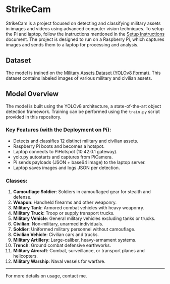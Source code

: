 # StrikeCam

StrikeCam is a project focused on detecting and classifying military assets in images and videos using advanced computer vision techniques. To setup the Pi and laptop, follow the instructions mentioned in the [Setup Instructions](setup.pdf) document. The project is designed to run on a Raspberry Pi, which captures images and sends them to a laptop for processing and analysis.

## Dataset

The model is trained on the [Military Assets Dataset (YOLOv8 Format)](https://www.kaggle.com/datasets/rawsi18/military-assets-dataset-12-classes-yolo8-format). This dataset contains labeled images of various military and civilian assets.

## Model Overview

The model is built using the YOLOv8 architecture, a state-of-the-art object detection framework. Training can be performed using the `train.py` script provided in this repository.

### Key Features (with the Deployment on Pi):
- Detects and classifies 12 distinct military and civilian assets.
- Raspberry Pi boots and becomes a hotspot.
- Laptop connects to PiHotspot (10.42.0.1 gateway).
- yolo.py autostarts and captures from PiCamera.
- Pi sends payloads (JSON + base64 image) to the laptop server.
- Laptop saves images and logs JSON per detection.

### Classes:
1. **Camouflage Soldier**: Soldiers in camouflaged gear for stealth and defense.
2. **Weapon**: Handheld firearms and other weaponry.
3. **Military Tank**: Armored combat vehicles with heavy weaponry.
4. **Military Truck**: Troop or supply transport trucks.
5. **Military Vehicle**: General military vehicles excluding tanks or trucks.
6. **Civilian**: Non-military, unarmed individuals.
7. **Soldier**: Uniformed military personnel without camouflage.
8. **Civilian Vehicle**: Civilian cars and trucks.
9. **Military Artillery**: Large-caliber, heavy-armament systems.
10. **Trench**: Ground combat defensive earthworks.
11. **Military Aircraft**: Combat, surveillance, or transport planes and helicopters.
12. **Military Warship**: Naval vessels for warfare.

---

For more details on usage, contact me.